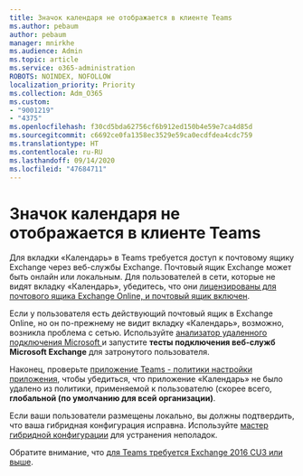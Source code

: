 ```yaml
---
title: Значок календаря не отображается в клиенте Teams
ms.author: pebaum
author: pebaum
manager: mnirkhe
ms.audience: Admin
ms.topic: article
ms.service: o365-administration
ROBOTS: NOINDEX, NOFOLLOW
localization_priority: Priority
ms.collection: Adm_O365
ms.custom:
- "9001219"
- "4375"
ms.openlocfilehash: f30cd5bda62756cf6b912ed150b4e59e7ca4d85d
ms.sourcegitcommit: c6692ce0fa1358ec3529e59ca0ecdfdea4cdc759
ms.translationtype: HT
ms.contentlocale: ru-RU
ms.lasthandoff: 09/14/2020
ms.locfileid: "47684711"
---
```

# <a name="calendar-icon-not-showing-in-teams-client"></a>Значок календаря не отображается в клиенте Teams

Для вкладки «Календарь» в Teams требуется доступ к почтовому ящику Exchange через веб-службы Exchange. Почтовый ящик Exchange может быть онлайн или локальным. Для пользователей в сети, которые не видят вкладку «Календарь», убедитесь, что они [лицензированы для почтового ящика Exchange Online, и почтовый ящик включен](https://docs.microsoft.com/exchange/recipients-in-exchange-online/create-user-mailboxes).

Если у пользователя есть действующий почтовый ящик в Exchange Online, но он по-прежнему не видит вкладку «Календарь», возможно, возникла проблема с сетью. Используйте [анализатор удаленного подключения Microsoft ](https://testconnectivity.microsoft.com/)и запустите **тесты подключения веб-служб Microsoft Exchange** для затронутого пользователя.

Наконец, проверьте [приложение Teams - политики настройки приложения](https://admin.teams.microsoft.com/policies/app-setup), чтобы убедиться, что приложение «Календарь» не было удалено из политики, применяемой к пользователю (скорее всего, **глобальной (по умолчанию для всей организации)**.

Если ваши пользователи размещены локально, вы должны подтвердить, что ваша гибридная конфигурация исправна. Используйте [мастер гибридной конфигурации](https://docs.microsoft.com/exchange/hybrid-deployment/hybrid-agent) для устранения неполадок.

Обратите внимание, что [для Teams требуется Exchange 2016 CU3 или выше](https://docs.microsoft.com/microsoftteams/exchange-teams-interact).
